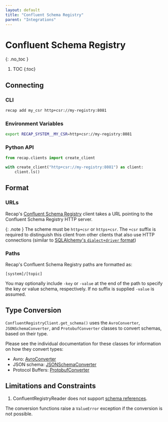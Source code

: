 ```yaml
---
layout: default
title: "Confluent Schema Registry"
parent: "Integrations"
---
```


# Confluent Schema Registry
{: .no_toc }

1. TOC
{:toc}

## Connecting

### CLI

```bash
recap add my_csr http+csr://my-registry:8081
```

### Environment Variables

```bash
export RECAP_SYSTEM__MY_CSR=http+csr://my-registry:8081
```

### Python API

```python
from recap.clients import create_client

with create_client("http+csr://my-registry:8081") as client:
    client.ls()
```

## Format

### URLs

Recap's [Confluent Schema Registry](https://docs.confluent.io/platform/current/schema-registry/index.html) client takes a URL pointing to the Confluent Schema Registry HTTP server.

{: .note }
The scheme must be `http+csr` or `https+csr`. The `+csr` suffix is required to distinguish this client from other clients that also use HTTP connections (similar to [SQLAlchemy's `dialect+driver` format](https://docs.sqlalchemy.org/en/20/core/engines.html#database-urls))

### Paths

Recap's Confluent Schema Registry paths are formatted as:

```
[system]/[topic]
```

You may optionally include `-key` or `-value` at the end of the path to specify the key or value schema, respectively. If no suffix is supplied `-value` is assumed.

## Type Conversion

`ConfluentRegistryClient.get_schema()` uses the `AvroConverter`, `JSONSchemaConverter`, and `ProtobufConverter` classes to convert schemas, based on their type. 

Please see the individual documentation for these classes for information on how they convert types:

- Avro: [AvroConverter]({{site.baseurl}}/docs/converters/avro)
- JSON schema: [JSONSchemaConverter]({{site.baseurl}}/docs/converters/json-schema)
- Protocol Buffers: [ProtobufConverter]({{site.baseurl}}/docs/converters/protobuf)

## Limitations and Constraints

1. ConfluentRegistryReader does not support [schema references](https://docs.confluent.io/platform/current/schema-registry/fundamentals/serdes-develop/index.html#schema-references).

The conversion functions raise a `ValueError` exception if the conversion is not possible.
